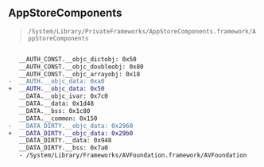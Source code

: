 ## AppStoreComponents

> `/System/Library/PrivateFrameworks/AppStoreComponents.framework/AppStoreComponents`

```diff

   __AUTH_CONST.__objc_dictobj: 0x50
   __AUTH_CONST.__objc_doubleobj: 0x80
   __AUTH_CONST.__objc_arrayobj: 0x18
-  __AUTH.__objc_data: 0xa0
+  __AUTH.__objc_data: 0x50
   __DATA.__objc_ivar: 0x7c0
   __DATA.__data: 0x1d48
   __DATA.__bss: 0x1c80
   __DATA.__common: 0x150
-  __DATA_DIRTY.__objc_data: 0x2960
+  __DATA_DIRTY.__objc_data: 0x29b0
   __DATA_DIRTY.__data: 0x948
   __DATA_DIRTY.__bss: 0x7a0
   - /System/Library/Frameworks/AVFoundation.framework/AVFoundation

```
